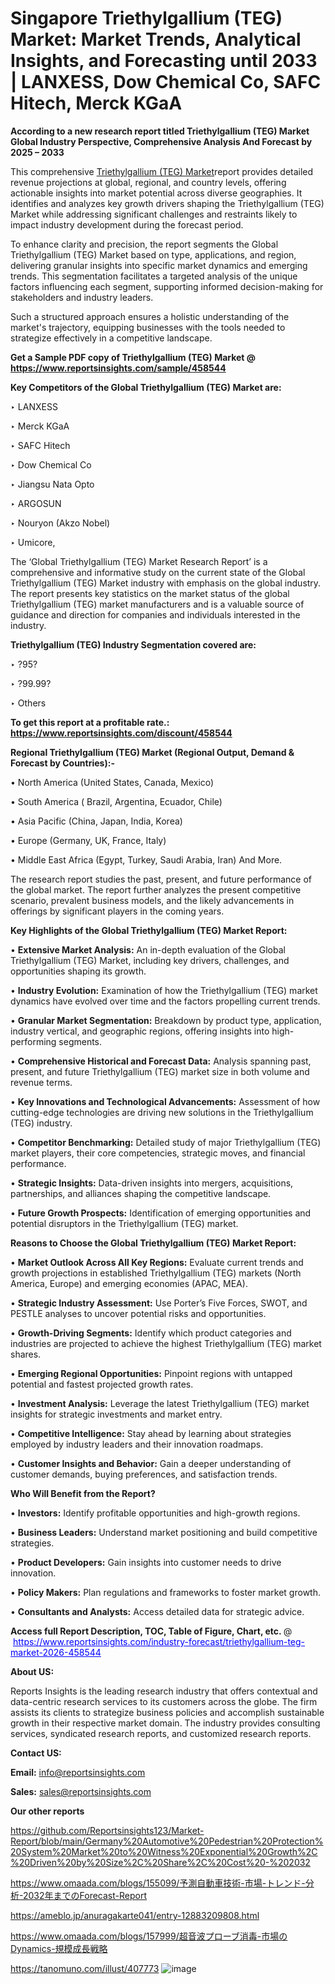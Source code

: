 # Singapore Triethylgallium (TEG) Market: Market Trends, Analytical Insights, and Forecasting until 2033 | LANXESS, Dow Chemical Co, SAFC Hitech, Merck KGaA

<strong>According to a new research report titled Triethylgallium (TEG) Market Global Industry Perspective, Comprehensive Analysis And Forecast by 2025 – 2033</strong>

This comprehensive <a href=https://www.reportsinsights.com/sample/458544>Triethylgallium (TEG) Market</a>report provides detailed revenue projections at global, regional, and country levels, offering actionable insights into market potential across diverse geographies. It identifies and analyzes key growth drivers shaping the Triethylgallium (TEG) Market while addressing significant challenges and restraints likely to impact industry development during the forecast period.

To enhance clarity and precision, the report segments the Global Triethylgallium (TEG) Market based on type, applications, and region, delivering granular insights into specific market dynamics and emerging trends. This segmentation facilitates a targeted analysis of the unique factors influencing each segment, supporting informed decision-making for stakeholders and industry leaders.

Such a structured approach ensures a holistic understanding of the market's trajectory, equipping businesses with the tools needed to strategize effectively in a competitive landscape.

<strong>Get a Sample PDF copy of Triethylgallium (TEG) Market </strong><strong>@<a href=https://www.reportsinsights.com/sample/458544 style=color:#0000ff;> https://www.reportsinsights.com/sample/458544</a></strong></font>

<strong>Key Competitors of the Global Triethylgallium (TEG) Market are:</strong>

‣ LANXESS

‣ Merck KGaA

‣ SAFC Hitech

‣ Dow Chemical Co

‣ Jiangsu Nata Opto

‣ ARGOSUN

‣ Nouryon (Akzo Nobel)

‣ Umicore,

The ‘Global Triethylgallium (TEG) Market Research Report’ is a comprehensive and informative study on the current state of the Global Triethylgallium (TEG) Market industry with emphasis on the global industry. The report presents key statistics on the market status of the global Triethylgallium (TEG) market manufacturers and is a valuable source of guidance and direction for companies and individuals interested in the industry.

<strong>Triethylgallium (TEG) Industry Segmentation covered are:</strong>

‣ ?95?

‣ ?99.99?

‣ Others

<strong>To get this report at a profitable rate.: <a href=https://www.reportsinsights.com/discount/458544 style=color:#0000ff;>https://www.reportsinsights.com/discount/458544</a></strong></font>

<strong>Regional Triethylgallium (TEG) Market (Regional Output, Demand &amp; Forecast by Countries):-</strong>

• North America (United States, Canada, Mexico)

• South America ( Brazil, Argentina, Ecuador, Chile)

• Asia Pacific (China, Japan, India, Korea)

• Europe (Germany, UK, France, Italy)

• Middle East Africa (Egypt, Turkey, Saudi Arabia, Iran) And More.

The research report studies the past, present, and future performance of the global market. The report further analyzes the present competitive scenario, prevalent business models, and the likely advancements in offerings by significant players in the coming years.

<strong>Key Highlights of the Global Triethylgallium (TEG) Market Report:</strong>

• <strong>Extensive Market Analysis:</strong> An in-depth evaluation of the Global Triethylgallium (TEG) Market, including key drivers, challenges, and opportunities shaping its growth.

• <strong>Industry Evolution:</strong> Examination of how the Triethylgallium (TEG) market dynamics have evolved over time and the factors propelling current trends.

• <strong>Granular Market Segmentation:</strong> Breakdown by product type, application, industry vertical, and geographic regions, offering insights into high-performing segments.

• <strong>Comprehensive Historical and Forecast Data:</strong> Analysis spanning past, present, and future Triethylgallium (TEG) market size in both volume and revenue terms.

• <strong>Key Innovations and Technological Advancements:</strong> Assessment of how cutting-edge technologies are driving new solutions in the Triethylgallium (TEG) industry.

• <strong>Competitor Benchmarking:</strong> Detailed study of major Triethylgallium (TEG) market players, their core competencies, strategic moves, and financial performance.

• <strong>Strategic Insights:</strong> Data-driven insights into mergers, acquisitions, partnerships, and alliances shaping the competitive landscape.

• <strong>Future Growth Prospects:</strong> Identification of emerging opportunities and potential disruptors in the Triethylgallium (TEG) market.

<strong>Reasons to Choose the Global Triethylgallium (TEG) Market Report:</strong>

• <strong>Market Outlook Across All Key Regions:</strong> Evaluate current trends and growth projections in established Triethylgallium (TEG) markets (North America, Europe) and emerging economies (APAC, MEA).

• <strong>Strategic Industry Assessment:</strong> Use Porter’s Five Forces, SWOT, and PESTLE analyses to uncover potential risks and opportunities.

• <strong>Growth-Driving Segments:</strong> Identify which product categories and industries are projected to achieve the highest Triethylgallium (TEG) market shares.

• <strong>Emerging Regional Opportunities:</strong> Pinpoint regions with untapped potential and fastest projected growth rates.

• <strong>Investment Analysis:</strong> Leverage the latest Triethylgallium (TEG) market insights for strategic investments and market entry.

• <strong>Competitive Intelligence:</strong> Stay ahead by learning about strategies employed by industry leaders and their innovation roadmaps.

• <strong>Customer Insights and Behavior:</strong> Gain a deeper understanding of customer demands, buying preferences, and satisfaction trends.

<strong>Who Will Benefit from the Report?</strong>

• <strong>Investors:</strong> Identify profitable opportunities and high-growth regions.

• <strong>Business Leaders:</strong> Understand market positioning and build competitive strategies.

• <strong>Product Developers:</strong> Gain insights into customer needs to drive innovation.

• <strong>Policy Makers:</strong> Plan regulations and frameworks to foster market growth.

• <strong>Consultants and Analysts:</strong> Access detailed data for strategic advice.
</ul>
<strong>Access full Report Description, TOC, Table of Figure, Chart, etc. </strong>@  <a href=https://www.reportsinsights.com/industry-forecast/triethylgallium-teg-market-2026-458544 style=color:#0000ff;>https://www.reportsinsights.com/industry-forecast/triethylgallium-teg-market-2026-458544</a></font>

<strong><strong>About US</strong>:</strong>

Reports Insights is the leading research industry that offers contextual and data-centric research services to its customers across the globe. The firm assists its clients to strategize business policies and accomplish sustainable growth in their respective market domain. The industry provides consulting services, syndicated research reports, and customized research reports.

<strong>Contact US:</strong>

<p class=""""><b>Email:</b> <a href=mailto:info@reportsinsights.com>info@reportsinsights.com</a></p>
<p class=""""><b>Sales:</b> <a href=mailto:sales@reportsinsights.com>sales@reportsinsights.com</a></p>

<strong>Our other reports</strong>

<a href=https://github.com/Reportsinsights123/Market-Report/blob/main/Germany%20Automotive%20Pedestrian%20Protection%20System%20Market%20to%20Witness%20Exponential%20Growth%2C%20Driven%20by%20Size%2C%20Share%2C%20Cost%20-%202032>https://github.com/Reportsinsights123/Market-Report/blob/main/Germany%20Automotive%20Pedestrian%20Protection%20System%20Market%20to%20Witness%20Exponential%20Growth%2C%20Driven%20by%20Size%2C%20Share%2C%20Cost%20-%202032</a>

<a href=https://www.omaada.com/blogs/155099/予測自動車技術-市場-トレンド-分析-2032年までのForecast-Report>https://www.omaada.com/blogs/155099/予測自動車技術-市場-トレンド-分析-2032年までのForecast-Report</a>

<a href=https://ameblo.jp/anuragakarte041/entry-12883209808.html>https://ameblo.jp/anuragakarte041/entry-12883209808.html</a>

<a href=https://www.omaada.com/blogs/157999/超音波プローブ消毒-市場のDynamics-規模成長戦略>https://www.omaada.com/blogs/157999/超音波プローブ消毒-市場のDynamics-規模成長戦略</a>

<a href=https://tanomuno.com/illust/407773>https://tanomuno.com/illust/407773</a>
![image](https://github.com/user-attachments/assets/e5c799ab-6732-4cb7-922a-53ed593d1725)
